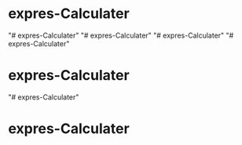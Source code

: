 # expres-Calculater
"# expres-Calculater" 
"# expres-Calculater" 
"# expres-Calculater" 
"# expres-Calculater" 
# expres-Calculater
"# expres-Calculater" 
# expres-Calculater
